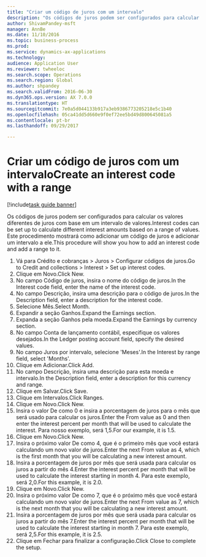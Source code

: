 ```yaml
--- 
title: "Criar um código de juros com um intervalo"
description: "Os códigos de juros podem ser configurados para calcular os valores diferentes de juros com base em um intervalo de valores."
author: ShivamPandey-msft
manager: AnnBe
ms.date: 11/10/2016
ms.topic: business-process
ms.prod: 
ms.service: dynamics-ax-applications
ms.technology: 
audience: Application User
ms.reviewer: twheeloc
ms.search.scope: Operations
ms.search.region: Global
ms.author: shpandey
ms.search.validFrom: 2016-06-30
ms.dyn365.ops.version: AX 7.0.0
ms.translationtype: HT
ms.sourcegitcommit: 7e0a5d044133b917a3eb9386773205218e5c1b40
ms.openlocfilehash: 05ca41dd5d660e9f0ef72ee5bd49d800645081a5
ms.contentlocale: pt-br
ms.lasthandoff: 09/29/2017

---
```

# <a name="create-an-interest-code-with-a-range"></a><span data-ttu-id="6d359-103">Criar um código de juros com um intervalo</span><span class="sxs-lookup"><span data-stu-id="6d359-103">Create an interest code with a range</span></span>

[!include[task guide banner](../../includes/task-guide-banner.md)]

<span data-ttu-id="6d359-104">Os códigos de juros podem ser configurados para calcular os valores diferentes de juros com base em um intervalo de valores.</span><span class="sxs-lookup"><span data-stu-id="6d359-104">Interest codes can be set up to calculate different interest amounts based on a range of values.</span></span> <span data-ttu-id="6d359-105">Este procedimento mostrará como adicionar um código de juros e adicionar um intervalo a ele.</span><span class="sxs-lookup"><span data-stu-id="6d359-105">This procedure will show you how to add an interest code and add a range to it.</span></span>

1. <span data-ttu-id="6d359-106">Vá para Crédito e cobranças > Juros > Configurar códigos de juros.</span><span class="sxs-lookup"><span data-stu-id="6d359-106">Go to Credit and collections > Interest > Set up interest codes.</span></span>
2. <span data-ttu-id="6d359-107">Clique em Novo.</span><span class="sxs-lookup"><span data-stu-id="6d359-107">Click New.</span></span>
3. <span data-ttu-id="6d359-108">No campo Código de juros, insira o nome do código de juros.</span><span class="sxs-lookup"><span data-stu-id="6d359-108">In the Interest code field, enter the name of the interest code.</span></span>
4. <span data-ttu-id="6d359-109">No campo Descrição, insira uma descrição para o código de juros.</span><span class="sxs-lookup"><span data-stu-id="6d359-109">In the Description field, enter a description for the interest code.</span></span>
5. <span data-ttu-id="6d359-110">Selecione Mês.</span><span class="sxs-lookup"><span data-stu-id="6d359-110">Select Month.</span></span>
6. <span data-ttu-id="6d359-111">Expandir a seção Ganhos.</span><span class="sxs-lookup"><span data-stu-id="6d359-111">Expand the Earnings section.</span></span>
7. <span data-ttu-id="6d359-112">Expanda a seção Ganhos pela moeda.</span><span class="sxs-lookup"><span data-stu-id="6d359-112">Expand the Earnings by currency section.</span></span>
8. <span data-ttu-id="6d359-113">No campo Conta de lançamento contábil, especifique os valores desejados.</span><span class="sxs-lookup"><span data-stu-id="6d359-113">In the Ledger posting account field, specify the desired values.</span></span>
9. <span data-ttu-id="6d359-114">No campo Juros por intervalo, selecione 'Meses'.</span><span class="sxs-lookup"><span data-stu-id="6d359-114">In the Interest by range field, select 'Months'.</span></span>
10. <span data-ttu-id="6d359-115">Clique em Adicionar.</span><span class="sxs-lookup"><span data-stu-id="6d359-115">Click Add.</span></span>
11. <span data-ttu-id="6d359-116">No campo Descrição, insira uma descrição para esta moeda e intervalo.</span><span class="sxs-lookup"><span data-stu-id="6d359-116">In the Description field, enter a description for this currency and range.</span></span>
12. <span data-ttu-id="6d359-117">Clique em Salvar.</span><span class="sxs-lookup"><span data-stu-id="6d359-117">Click Save.</span></span>
13. <span data-ttu-id="6d359-118">Clique em Intervalos.</span><span class="sxs-lookup"><span data-stu-id="6d359-118">Click Ranges.</span></span>
14. <span data-ttu-id="6d359-119">Clique em Novo.</span><span class="sxs-lookup"><span data-stu-id="6d359-119">Click New.</span></span>
15. <span data-ttu-id="6d359-120">Insira o valor De como 0 e insira a porcentagem de juros para o mês que será usado para calcular os juros.</span><span class="sxs-lookup"><span data-stu-id="6d359-120">Enter the From value as 0 and then enter the interest percent per month that will be used to calculate the interest.</span></span> <span data-ttu-id="6d359-121">Para nosso exemplo, será 1,5.</span><span class="sxs-lookup"><span data-stu-id="6d359-121">For our example, it is 1.5.</span></span>
16. <span data-ttu-id="6d359-122">Clique em Novo.</span><span class="sxs-lookup"><span data-stu-id="6d359-122">Click New.</span></span>
17. <span data-ttu-id="6d359-123">Insira o próximo valor De como 4, que é o primeiro mês que você estará calculando um novo valor de juros.</span><span class="sxs-lookup"><span data-stu-id="6d359-123">Enter the next From value as 4, which is the first month that you will be calculating a new interest amount.</span></span>
18. <span data-ttu-id="6d359-124">Insira a porcentagem de juros por mês que será usada para calcular os juros a partir do mês 4.</span><span class="sxs-lookup"><span data-stu-id="6d359-124">Enter the interest percent per month that will be used to calculate the interest starting in month 4.</span></span> <span data-ttu-id="6d359-125">Para este exemplo, será 2,0.</span><span class="sxs-lookup"><span data-stu-id="6d359-125">For this example, it is 2.0.</span></span>
19. <span data-ttu-id="6d359-126">Clique em Novo.</span><span class="sxs-lookup"><span data-stu-id="6d359-126">Click New.</span></span>
20. <span data-ttu-id="6d359-127">Insira o próximo valor De como 7, que é o próximo mês que você estará calculando um novo valor de juros.</span><span class="sxs-lookup"><span data-stu-id="6d359-127">Enter the next From value as 7, which is the next month that you will be calculating a new interest amount.</span></span>
21. <span data-ttu-id="6d359-128">Insira a porcentagem de juros por mês que será usada para calcular os juros a partir do mês 7.</span><span class="sxs-lookup"><span data-stu-id="6d359-128">Enter the interest percent per month that will be used to calculate the interest starting in month 7.</span></span> <span data-ttu-id="6d359-129">Para este exemplo, será 2,5.</span><span class="sxs-lookup"><span data-stu-id="6d359-129">For this example, it is 2.5.</span></span>
22. <span data-ttu-id="6d359-130">Clique em Fechar para finalizar a configuração.</span><span class="sxs-lookup"><span data-stu-id="6d359-130">Click Close to complete the setup.</span></span>


